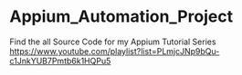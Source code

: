 # Appium_Automation_Project

Find the all Source Code for my Appium Tutorial Series
https://www.youtube.com/playlist?list=PLmjcJNp9bQu-c1JnkYUB7Pmtb6k1HQPu5
